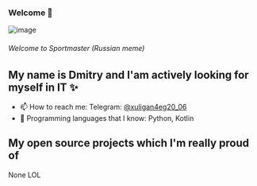 ### Welcome 👋

![image](https://user-images.githubusercontent.com/62839426/128599506-04ceb80f-84dc-4dab-a1ef-706bf5c83882.png)
###### Welcome to Sportmaster (Russian meme)

## My name is Dmitry and I'am actively looking for myself in IT ✨

- 📫 How to reach me: Telegram: <a href="https://t.me/xuligan4eg20_06">@xuligan4eg20_06</a>
- 🔰 Programming languages that I know: Python, Kotlin

## My open source projects which I'm really proud of

None LOL
